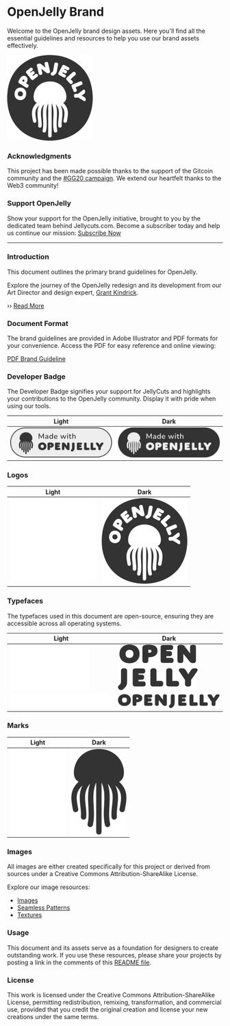 # OpenJelly Brand

Welcome to the OpenJelly brand design assets. Here you'll find all the essential guidelines and resources to help you use our brand assets effectively.

![OpenJelly Logo](https://raw.githubusercontent.com/OpenJelly/Brand/main/Logo/oj-logo-333.svg)

### Acknowledgments

This project has been made possible thanks to the support of the Gitcoin community and the [#GG20 campaign](https://explorer.gitcoin.co/#/round/42161/27/51). We extend our heartfelt thanks to the Web3 community!

### Support OpenJelly

Show your support for the OpenJelly initiative, brought to you by the dedicated team behind Jellycuts.com. Become a subscriber today and help us continue our mission: [Subscribe Now](https://openjelly.link/support-basic)

---

### Introduction

This document outlines the primary brand guidelines for OpenJelly. 

Explore the journey of the OpenJelly redesign and its development from our Art Director and design expert, [Grant Kindrick](https://github.com/gkindrick).

›› [Read More](https://www.jellycuts.com/2024/07/openjellys-brand-is-born/?ref=https://github.com/OpenJelly/Brand)

### Document Format

The brand guidelines are provided in Adobe Illustrator and PDF formats for your convenience. Access the PDF for easy reference and online viewing:

[PDF Brand Guideline](https://github.com/OpenJelly/Brand/blob/main/openjelly-brand-guide.pdf?raw=true)

### Developer Badge

The Developer Badge signifies your support for JellyCuts and highlights your contributions to the OpenJelly community. Display it with pride when using our tools.

| Light                                                                                   | Dark                                                                                   |
|-----------------------------------------------------------------------------------------|----------------------------------------------------------------------------------------|
| ![Light Badge](https://github.com/OpenJelly/Brand/blob/main/Miscellaneous/oj-made-with-light.svg?raw=true) | ![Dark Badge](https://github.com/OpenJelly/Brand/blob/main/Miscellaneous/oj-made-with-dark.svg?raw=true) |

### Logos

| Light                                                                                   | Dark                                                                                   |
|-----------------------------------------------------------------------------------------|----------------------------------------------------------------------------------------|
| ![Light Logo](https://raw.githubusercontent.com/OpenJelly/Brand/main/Logo/oj-logo-fff.svg) | ![Dark Logo](https://raw.githubusercontent.com/OpenJelly/Brand/main/Logo/oj-logo-333.svg) |

### Typefaces

The typefaces used in this document are open-source, ensuring they are accessible across all operating systems.

| Light                                                                                   | Dark                                                                                   |
|-----------------------------------------------------------------------------------------|----------------------------------------------------------------------------------------|
| ![Light Logotype](https://raw.githubusercontent.com/OpenJelly/Brand/main/Logotype/oj-logotype-fff.svg) | ![Dark Logotype](https://raw.githubusercontent.com/OpenJelly/Brand/main/Logotype/oj-logotype-333.svg) |
| ![White Horizontal Logotype](https://raw.githubusercontent.com/OpenJelly/Brand/main/Logotype/oj-logotype-horizontal-fff.svg) | ![Dark Horizontal Logotype](https://raw.githubusercontent.com/OpenJelly/Brand/main/Logotype/oj-logotype-horizontal-333.svg) |

### Marks

| Light                                                                                   | Dark                                                                                   |
|-----------------------------------------------------------------------------------------|----------------------------------------------------------------------------------------|
| ![Light Mark](https://raw.githubusercontent.com/OpenJelly/Brand/main/Mark/oj-mark-fff.svg) | ![Dark Mark](https://raw.githubusercontent.com/OpenJelly/Brand/main/Mark/oj-mark-333.svg) |

### Images

All images are either created specifically for this project or derived from sources under a Creative Commons Attribution-ShareAlike License.

Explore our image resources:
- [Images](https://github.com/OpenJelly/Brand/tree/main/Images)
- [Seamless Patterns](https://github.com/OpenJelly/Brand/tree/main/Seamless%20Patterns)
- [Textures](https://github.com/OpenJelly/Brand/tree/main/Textures)

### Usage

This document and its assets serve as a foundation for designers to create outstanding work. If you use these resources, please share your projects by posting a link in the comments of this [README file](https://github.com/OpenJelly/Brand/edit/main/README.md).

### License

This work is licensed under the Creative Commons Attribution-ShareAlike License, permitting redistribution, remixing, transformation, and commercial use, provided that you credit the original creation and license your new creations under the same terms.

